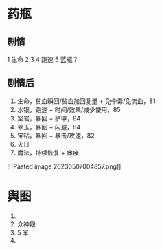 
# 药瓶

## 剧情

1 生命
2 3 4 跑速
5 蓝瓶？

## 剧情后

1. 生命，贫血瞬回/贫血加回复量 + 免中毒/免流血，81
2. 水银，跑速 + 时间/效果/减少使用，85
3. 坚岩，暴回 + 护甲，84
4. 翠玉，暴回 + 闪避，84
5. 宝钻，暴回 + 暴击/攻速，82
6. 灭日
7. 魔法，持续恢复 + 瘫痪

![[Pasted image 20230507004857.png]]

# 舆图

1. 
2. 众神殿
3. 5 军
4. 
